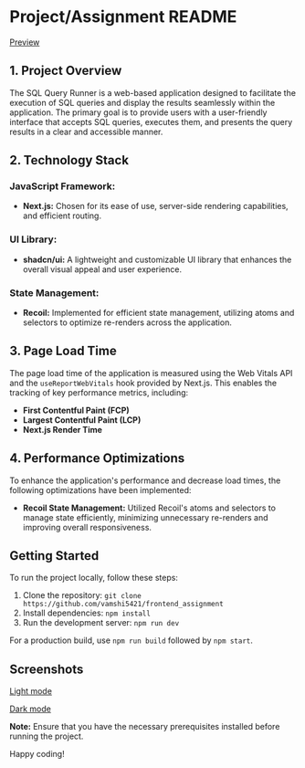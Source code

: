 # Project/Assignment README

[Preview]( https://frontend-assignment-indol.vercel.app/) 

## 1. Project Overview

The SQL Query Runner is a web-based application designed to facilitate the execution of SQL queries and display the results seamlessly within the application. The primary goal is to provide users with a user-friendly interface that accepts SQL queries, executes them, and presents the query results in a clear and accessible manner.

## 2. Technology Stack

### JavaScript Framework:
- **Next.js:** Chosen for its ease of use, server-side rendering capabilities, and efficient routing.

### UI Library:
- **shadcn/ui:** A lightweight and customizable UI library that enhances the overall visual appeal and user experience.

### State Management:
- **Recoil:** Implemented for efficient state management, utilizing atoms and selectors to optimize re-renders across the application.

## 3. Page Load Time

The page load time of the application is measured using the Web Vitals API and the `useReportWebVitals` hook provided by Next.js. This enables the tracking of key performance metrics, including:

- **First Contentful Paint (FCP)**
- **Largest Contentful Paint (LCP)**
- **Next.js Render Time**

## 4. Performance Optimizations

To enhance the application's performance and decrease load times, the following optimizations have been implemented:

- **Recoil State Management:** Utilized Recoil's atoms and selectors to manage state efficiently, minimizing unnecessary re-renders and improving overall responsiveness.

## Getting Started

To run the project locally, follow these steps:

1. Clone the repository: `git clone https://github.com/vamshi5421/frontend_assignment`
2. Install dependencies: `npm install`
3. Run the development server: `npm run dev`

For a production build, use `npm run build` followed by `npm start`.

## Screenshots

[Light mode](/lightmode.png)

[Dark mode](/darkmode.png)



**Note:** Ensure that you have the necessary prerequisites installed before running the project.

Happy coding!

